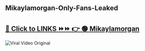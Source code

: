 
 ## Mikaylamorgan-Only-Fans-Leaked

# <h2><a href="https://clipsfans.com/Mikaylamorgan&ref=git">🔗 Click to LINKS ⏩⏩ 👉 🟢 Mikaylamorgan </a></h2>

<a href="https://clipsfans.com/Mikaylamorgan&ref=git" rel="nofollow" data-target="animated-image.originalLink"><img src="https://i.ibb.co.com/xMMVF88/686577567.gif" alt="Viral Video Original" style="max-width: 100%; display: inline-block;" data-target="animated-image.originalImage"></a>
